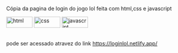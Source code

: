 Cópia da pagina de login do jogo lol feita com html,css e javascript 

<div>
 <img  alt="html" height="30" width="70" src="https://cdn.jsdelivr.net/gh/devicons/devicon/icons/html5/html5-original.svg" />
 <img  alt="css" height="30" width="70" src="https://cdn.jsdelivr.net/gh/devicons/devicon/icons/css3/css3-original.svg" />
 <img  alt="javascript" height="30" width="70" src="https://cdn.jsdelivr.net/gh/devicons/devicon/icons/javascript/javascript-original.svg" />
</div><br>

pode ser acessado atravez do link https://loginlol.netlify.app/
